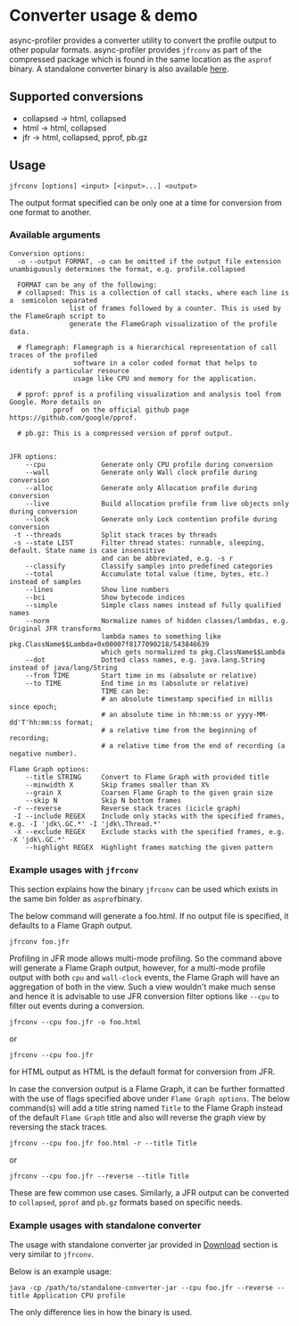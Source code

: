# Converter usage & demo

async-profiler provides a converter utility to convert the profile output to other popular formats. async-profiler
provides `jfrconv` as part of the compressed package which is found in the same location as the `asprof` binary. A
standalone converter binary is also available [here](ttps://github.com/async-profiler/async-profiler/releases/download/v3.0/converter.jar).

## Supported conversions

- collapsed -> html, collapsed
- html -> html, collapsed
- jfr -> html, collapsed, pprof, pb.gz

## Usage

`jfrconv [options] <input> [<input>...] <output>`

The output format specified can be only one at a time for conversion from one format to another.

### Available arguments

```
Conversion options:
  -o --output FORMAT, -o can be omitted if the output file extension unambiguously determines the format, e.g. profile.collapsed

  FORMAT can be any of the following:
  # collapsed: This is a collection of call stacks, where each line is a  semicolon separated
               list of frames followed by a counter. This is used by the FlameGraph script to
               generate the FlameGraph visualization of the profile data.

  # flamegraph: Flamegraph is a hierarchical representation of call traces of the profiled
                software in a color coded format that helps to identify a particular resource
                usage like CPU and memory for the application.

  # pprof: pprof is a profiling visualization and analysis tool from Google. More details on
           pprof  on the official github page https://github.com/google/pprof.

  # pb.gz: This is a compressed version of pprof output.


JFR options:
    --cpu              Generate only CPU profile during conversion
    --wall             Generate only Wall clock profile during conversion
    --alloc            Generate only Allocation profile during conversion
    --live             Build allocation profile from live objects only during conversion
    --lock             Generate only Lock contention profile during conversion
 -t --threads          Split stack traces by threads
 -s --state LIST       Filter thread states: runnable, sleeping, default. State name is case insensitive
                       and can be abbreviated, e.g. -s r
    --classify         Classify samples into predefined categories
    --total            Accumulate total value (time, bytes, etc.) instead of samples
    --lines            Show line numbers
    --bci              Show bytecode indices
    --simple           Simple class names instead of fully qualified names
    --norm             Normalize names of hidden classes/lambdas, e.g. Original JFR transforms
                       lambda names to something like pkg.ClassName$$Lambda+0x00007f8177090218/543846639
                       which gets normalized to pkg.ClassName$$Lambda
    --dot              Dotted class names, e.g. java.lang.String instead of java/lang/String
    --from TIME        Start time in ms (absolute or relative)
    --to TIME          End time in ms (absolute or relative)
                       TIME can be:
                       # an absolute timestamp specified in millis since epoch;
                       # an absolute time in hh:mm:ss or yyyy-MM-dd'T'hh:mm:ss format;
                       # a relative time from the beginning of recording;
                       # a relative time from the end of recording (a negative number).

Flame Graph options:
    --title STRING     Convert to Flame Graph with provided title
    --minwidth X       Skip frames smaller than X%
    --grain X          Coarsen Flame Graph to the given grain size
    --skip N           Skip N bottom frames
 -r --reverse          Reverse stack traces (icicle graph)
 -I --include REGEX    Include only stacks with the specified frames, e.g. -I 'jdk\.GC.*' -I 'jdk\.Thread.*'
 -X --exclude REGEX    Exclude stacks with the specified frames, e.g.  -X 'jdk\.GC.*'
    --highlight REGEX  Highlight frames matching the given pattern
```

### Example usages with `jfrconv`

This section explains how the binary `jfrconv` can be used which exists in the same bin folder as
`asprof`binary.

The below command will generate a foo.html. If no output file is specified, it defaults to a
Flame Graph output.

```
jfrconv foo.jfr
```

Profiling in JFR mode allows multi-mode profiling. So the command above will generate a Flame Graph
output, however, for a multi-mode profile output with both `cpu` and `wall-clock` events, the
Flame Graph will have an aggregation of both in the view. Such a view wouldn't make much sense and
hence it is advisable to use JFR conversion filter options like `--cpu` to filter out events
during a conversion.

```
jfrconv --cpu foo.jfr -o foo.html
```

or

```
jfrconv --cpu foo.jfr
```

for HTML output as HTML is the default format for conversion from JFR.

In case the conversion output is a Flame Graph, it can be further formatted with the use of flags
specified above under `Flame Graph options`. The below command(s) will add a title string named `Title`
to the Flame Graph instead of the default `Flame Graph` title and also will reverse the graph view
by reversing the stack traces.

```
jfrconv --cpu foo.jfr foo.html -r --title Title
```

or

```
jfrconv --cpu foo.jfr --reverse --title Title
```

These are few common use cases. Similarly, a JFR output can be converted to `collapsed`, `pprof` and
`pb.gz` formats based on specific needs.

### Example usages with standalone converter

The usage with standalone converter jar provided in
[Download](https://github.com/async-profiler/async-profiler/?tab=readme-ov-file#Download)
section is very similar to `jfrconv`.

Below is an example usage:

`java -cp /path/to/standalone-converter-jar --cpu foo.jfr --reverse --title Application CPU profile`

The only difference lies in how the binary is used.
